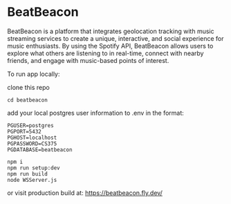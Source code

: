 # BeatBeacon

BeatBeacon is a platform that integrates geolocation tracking with music streaming services to 
create a unique, interactive, and social experience for music enthusiasts. By using the Spotify API, BeatBeacon 
allows users to explore what others are listening to in real-time, connect with nearby friends, and 
engage with music-based points of interest.

To run app locally:

clone this repo
```
cd beatbeacon
```
add your local postgres user information to .env in the format:
```
PGUSER=postgres
PGPORT=5432
PGHOST=localhost
PGPASSWORD=CS375
PGDATABASE=beatbeacon
```
```
npm i
npm run setup:dev
npm run build
node WSServer.js
```

or visit production build at:
https://beatbeacon.fly.dev/

